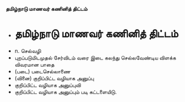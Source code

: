 **தமிழ்நாடு மாணவர் கணினித் திட்டம்**
- # தமிழ்நாடு மாணவர் கணினித் திட்டம்
- n. செல்வழி
- புறப்படுமிடமுதல் சேர்விடம் வரை இடை கலந்து செல்லவேண்டிய விளக்க விவரமான பாதை
- (படை) படைசெல்லாணை
- (வினை) குறிப்பிட்ட வழியாக அனுப்பு
- குறிப்பிட்ட வழியாக அனுப்புவி
- குறிப்பிட்ட வழியாக அனுப்பும் படி கட்டளையிடு.

